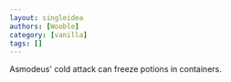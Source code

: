 ```yaml
---
layout: singleidea
authors: [Wooble]
category: [vanilla]
tags: []
---
```

Asmodeus' cold attack can freeze potions in containers.
